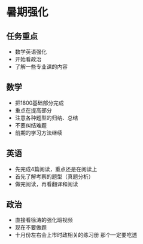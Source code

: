 # 暑期强化

## 任务重点

+ 数学英语强化
+ 开始看政治
+ 了解一些专业课的内容

## 数学

+ 把1800基础部分完成
+ 重点在提高部分
+ 注意各种题型的归纳、总结
+ 不要纠结难题
+ 前期的学习方法继续

## 英语

+ 先完成4篇阅读，重点还是在阅读上
+ 首先了解考察的题型（真题分析）
+ 做完阅读，再看翻译和阅读

## 政治

+ 直接看徐涛的强化班视频
+ 现在不要做题
+ 十月份左右会上市时政相关的练习册 那个一定要吃透
